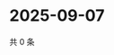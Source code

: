 # 2025-09-07

共 0 条

<!-- BEGIN ZHIHUQUESTIONS -->
<!-- 最后更新时间 Sun Sep 07 2025 12:12:51 GMT+0800 (China Standard Time) -->

<!-- END ZHIHUQUESTIONS -->
